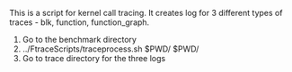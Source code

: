 This is a script for kernel call tracing. It creates log for 3 different types of traces - blk, function, function\_graph.<br />

1.    Go to the benchmark directory
2.    ../FtraceScripts/traceprocess.sh $PWD/<benchmarkname> <benchmark inputs> $PWD/<becnhmarkFileInput1>
3.    Go to trace directory for the three logs

